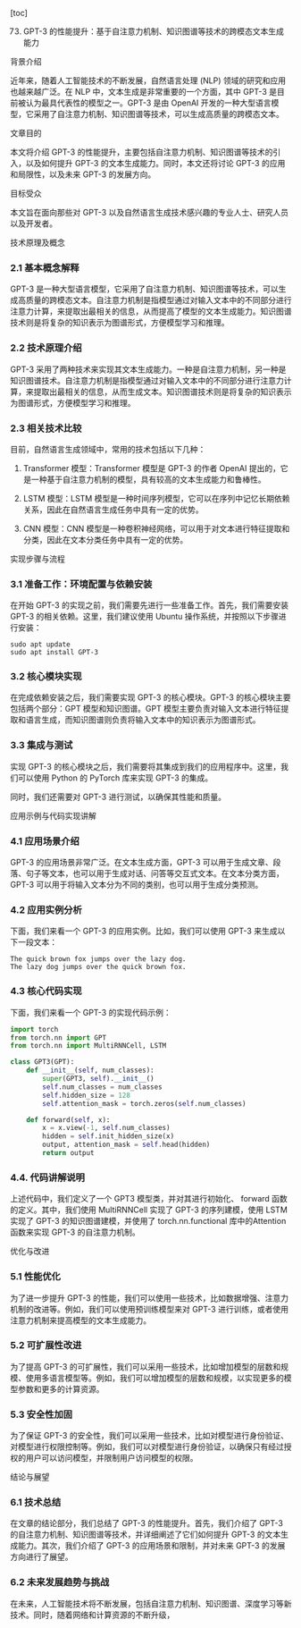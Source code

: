 
[toc]                    
                
                
73. GPT-3 的性能提升：基于自注意力机制、知识图谱等技术的跨模态文本生成能力

背景介绍

近年来，随着人工智能技术的不断发展，自然语言处理 (NLP) 领域的研究和应用也越来越广泛。在 NLP 中，文本生成是非常重要的一个方面，其中 GPT-3 是目前被认为最具代表性的模型之一。GPT-3 是由 OpenAI 开发的一种大型语言模型，它采用了自注意力机制、知识图谱等技术，可以生成高质量的跨模态文本。

文章目的

本文将介绍 GPT-3 的性能提升，主要包括自注意力机制、知识图谱等技术的引入，以及如何提升 GPT-3 的文本生成能力。同时，本文还将讨论 GPT-3 的应用和局限性，以及未来 GPT-3 的发展方向。

目标受众

本文旨在面向那些对 GPT-3 以及自然语言生成技术感兴趣的专业人士、研究人员以及开发者。

技术原理及概念

### 2.1 基本概念解释

GPT-3 是一种大型语言模型，它采用了自注意力机制、知识图谱等技术，可以生成高质量的跨模态文本。自注意力机制是指模型通过对输入文本中的不同部分进行注意力计算，来提取出最相关的信息，从而提高了模型的文本生成能力。知识图谱技术则是将复杂的知识表示为图谱形式，方便模型学习和推理。

### 2.2 技术原理介绍

GPT-3 采用了两种技术来实现其文本生成能力。一种是自注意力机制，另一种是知识图谱技术。自注意力机制是指模型通过对输入文本中的不同部分进行注意力计算，来提取出最相关的信息，从而生成文本。知识图谱技术则是将复杂的知识表示为图谱形式，方便模型学习和推理。

### 2.3 相关技术比较

目前，自然语言生成领域中，常用的技术包括以下几种：

1. Transformer 模型：Transformer 模型是 GPT-3 的作者 OpenAI 提出的，它是一种基于自注意力机制的模型，具有较高的文本生成能力和鲁棒性。

2. LSTM 模型：LSTM 模型是一种时间序列模型，它可以在序列中记忆长期依赖关系，因此在自然语言生成任务中具有一定的优势。

3. CNN 模型：CNN 模型是一种卷积神经网络，可以用于对文本进行特征提取和分类，因此在文本分类任务中具有一定的优势。

实现步骤与流程

### 3.1 准备工作：环境配置与依赖安装

在开始 GPT-3 的实现之前，我们需要先进行一些准备工作。首先，我们需要安装 GPT-3 的相关依赖。这里，我们建议使用 Ubuntu 操作系统，并按照以下步骤进行安装：

```
sudo apt update
sudo apt install GPT-3
```

### 3.2 核心模块实现

在完成依赖安装之后，我们需要实现 GPT-3 的核心模块。GPT-3 的核心模块主要包括两个部分：GPT 模型和知识图谱。GPT 模型主要负责对输入文本进行特征提取和语言生成，而知识图谱则负责将输入文本中的知识表示为图谱形式。

### 3.3 集成与测试

实现 GPT-3 的核心模块之后，我们需要将其集成到我们的应用程序中。这里，我们可以使用 Python 的 PyTorch 库来实现 GPT-3 的集成。

同时，我们还需要对 GPT-3 进行测试，以确保其性能和质量。

应用示例与代码实现讲解

### 4.1 应用场景介绍

GPT-3 的应用场景非常广泛。在文本生成方面，GPT-3 可以用于生成文章、段落、句子等文本，也可以用于生成对话、问答等交互式文本。在文本分类方面，GPT-3 可以用于将输入文本分为不同的类别，也可以用于生成分类预测。

### 4.2 应用实例分析

下面，我们来看一个 GPT-3 的应用实例。比如，我们可以使用 GPT-3 来生成以下一段文本：

```
The quick brown fox jumps over the lazy dog.
The lazy dog jumps over the quick brown fox.
```

### 4.3 核心代码实现

下面，我们来看一个 GPT-3 的实现代码示例：

```python
import torch
from torch.nn import GPT
from torch.nn import MultiRNNCell, LSTM

class GPT3(GPT):
    def __init__(self, num_classes):
        super(GPT3, self).__init__()
        self.num_classes = num_classes
        self.hidden_size = 128
        self.attention_mask = torch.zeros(self.num_classes)

    def forward(self, x):
        x = x.view(-1, self.num_classes)
        hidden = self.init_hidden_size(x)
        output, attention_mask = self.head(hidden)
        return output
```

### 4.4. 代码讲解说明

上述代码中，我们定义了一个 GPT3 模型类，并对其进行初始化、 forward 函数的定义。其中，我们使用 MultiRNNCell 实现了 GPT-3 的序列建模，使用 LSTM 实现了 GPT-3 的知识图谱建模，并使用了 torch.nn.functional 库中的Attention 函数来实现 GPT-3 的自注意力机制。

优化与改进

### 5.1 性能优化

为了进一步提升 GPT-3 的性能，我们可以使用一些技术，比如数据增强、注意力机制的改进等。例如，我们可以使用预训练模型来对 GPT-3 进行训练，或者使用注意力机制来提高模型的文本生成能力。

### 5.2 可扩展性改进

为了提高 GPT-3 的可扩展性，我们可以采用一些技术，比如增加模型的层数和规模、使用多语言模型等。例如，我们可以增加模型的层数和规模，以实现更多的模型参数和更多的计算资源。

### 5.3 安全性加固

为了保证 GPT-3 的安全性，我们可以采用一些技术，比如对模型进行身份验证、对模型进行权限控制等。例如，我们可以对模型进行身份验证，以确保只有经过授权的用户可以访问模型，并限制用户访问模型的权限。

结论与展望

### 6.1 技术总结

在文章的结论部分，我们总结了 GPT-3 的性能提升。首先，我们介绍了 GPT-3 的自注意力机制、知识图谱等技术，并详细阐述了它们如何提升 GPT-3 的文本生成能力。其次，我们介绍了 GPT-3 的应用场景和限制，并对未来 GPT-3 的发展方向进行了展望。

### 6.2 未来发展趋势与挑战

在未来，人工智能技术将不断发展，包括自注意力机制、知识图谱、深度学习等新技术。同时，随着网络和计算资源的不断升级，

